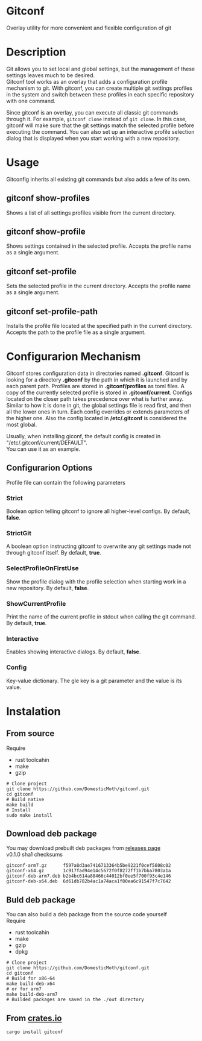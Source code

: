# Gitconf
Overlay utility for more convenient and flexible configuration of git

# Description
Git allows you to set local and global settings, but the management of these settings leaves much to be desired.   
Gitconf tool works as an overlay that adds a configuration profile mechanism to git.
With gitconf, you can create multiple git settings profiles in the system and switch between these profiles in each specific repository with one command.  
  
Since gitconf is an overlay, you can execute all classic git commands through it.
For example, `gitconf clone` instead of `git clone`.
In this case, gitconf will make sure that the git settings match the selected profile before executing the command.
You can also set up an interactive profile selection dialog that is displayed when you start working with a new repository.

# Usage
Gitconfig inherits all existing git commands but also adds a few of its own.  
## gitconf show-profiles
Shows a list of all settings profiles visible from the current directory.
## gitconf show-profile
Shows settings contained in the selected profile. Accepts the profile name as a single argument.
## gitconf set-profile
Sets the selected profile in the current directory. Accepts the profile name as a single argument.
## gitconf set-profile-path
Installs the profile file located at the specified path in the current directory.  
Accepts the path to the profile file as a single argument.

# Configurarion Mechanism
Gitconf stores configuration data in directories named **.gitconf**.
Gitconf is looking for a directory **.gitconf** by the path in which it is launched and by each parent path.
Profiles are stored in **.gitconf/profiles** as toml files.
A copy of the currently selected profile is stored in **.gitconf/current**.
Configs located on the closer path takes precedence over what is further away.
Similar to how it is done in git, the global settings file is read first, and then all the lower ones in turn.
Each config overrides or extends parameters of the higher one.
Also the config located in **/etc/.gitconf** is considered the most global.  
  
Usually, when installing giconf, the default config is created in "/etc/.gitconf/current/DEFAULT".  
You can use it as an example.
## Configurarion Options
Profile file can contain the following parameters
### Strict
Boolean option telling gitconf to ignore all higher-level configs. By default, **false**.
### StrictGit
A boolean option instructing gitconf to overwrite any git settings made not through gitconf itself. By default, **true**.
### SelectProfileOnFirstUse
Show the profile dialog with the profile selection when starting work in a new repository. By default, **false**.
### ShowCurrentProfile
Print the name of the current profile in stdout when calling the git command. By default, **true**.
### Interactive
Enables showing interactive dialogs. By default, **false**.
### Config
Key-value dictionary. The gle key is a git parameter and the value is its value.

# Instalation
## From source
Require
+ rust toolcahin
+ make
+ gzip

```
# Clone project
git clone https://github.com/DomesticMoth/gitconf.git
cd gitconf
# Build native
make build
# Install
sudo make install
```
## Download deb package
You may download prebuilt deb packages from [releases page](https://github.com/DomesticMoth/gitconf/releases)   
v0.1.0 sha1 checksums 
``` 
gitconf-arm7.gz      f597a8d3ae7416713364b5be9221f0cef5608c02
gitconf-x64.gz       1c917fad94e14c5672f0f8272ff1b7bba7803a1a
gitconf-deb-arm7.deb b2b4bc614a88466c44012bf0ee5f700f93c4e146
gitconf-deb-x64.deb  6d61db782b4ac1a74aca1f80ea6c91547f7c7642
```
## Buld deb package
You can also build a deb package from the source code yourself  
Require
+ rust toolcahin
+ make
+ gzip
+ dpkg

```
# Clone project
git clone https://github.com/DomesticMoth/gitconf.git
cd gitconf
# Build for x86-64
make build-deb-x64
# or for arm7
make build-deb-arm7
# Builded packages are saved in the ./out directory
```
## From [crates.io](https://crates.io/crates/gitconf)
```
cargo install gitconf
```
